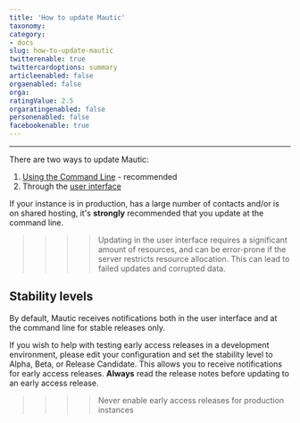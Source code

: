 ```yaml
---
title: 'How to update Mautic'
taxonomy:
category:
- docs
slug: how-to-update-mautic
twitterenable: true
twittercardoptions: summary
articleenabled: false
orgaenabled: false
orga:
ratingValue: 2.5
orgaratingenabled: false
personenabled: false
facebookenable: true
---
```


---

There are two ways to update Mautic:

1. [Using the Command Line][command-line-update] - recommended
2. Through the [user interface][user-interface-update]

If your instance is in production, has a large number of contacts and/or is  on shared hosting, it's **strongly** recommended that you update at the command line.

>>>> Updating in the user interface requires a significant amount of resources, and can be error-prone if the server restricts resource allocation. This can lead to failed updates and corrupted data.

## Stability levels
By default, Mautic receives notifications both in the user interface and at the command line for stable releases only.

If you wish to help with testing early access releases in a development environment, please edit your configuration and set the stability level to Alpha, Beta, or Release Candidate. This allows you to receive notifications for early access releases. **Always** read the release notes before updating to an early access release.

>>>> Never enable early access releases for production instances

[command-line-update]: </setup/how-to-update-mautic/updating-at-command-line>
[user-interface-update]: </setup/how-to-update-mautic/updating-in-the-browser>
